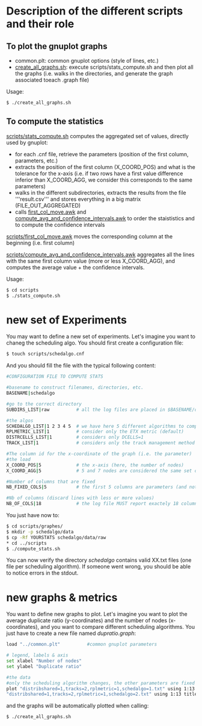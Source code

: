 # Description of the different scripts and their role

## To plot the gnuplot graphs

* common.plt: common gnuplot options (style of lines, etc.)
* [create_all_graphs.sh](https://github.com/ftheoleyre/openwsn-sw/blob/track/software/scripts/graphes/create_all_graphs.sh): execute scripts/stats_compute.sh and then plot all the graphs (i.e. walks in the directories, and generate the graph associated toeach .graph file)

Usage:
```bash
$ ./create_all_graphs.sh
```

## To compute the statistics

[scripts/stats_compute.sh](https://github.com/ftheoleyre/openwsn-sw/blob/track/software/scripts/graphes/scripts/stats_compute.sh) computes the aggregated set of values, directly used by gnuplot:
* for each .cnf file, retrieve the parameters (position of the first column, parameters, etc.)
* extracts the position of the first column (X_COORD_POS) and what is the tolerance for the x-axis (i.e. if two rows have a first value difference inferior than X_COORD_AGG, we consider this corresponds to the same parameters) 
* walks in the different subdirectories, extracts the results from the file '''result.csv''' and stores everything in a big matrix (FILE_OUT_AGGREGATED)
* calls [first_col_move.awk](https://github.com/ftheoleyre/openwsn-sw/blob/track/software/scripts/graphes/scripts/first_col_move.awk) and [compute_avg_and_confidence_intervals.awk](https://github.com/ftheoleyre/openwsn-sw/blob/track/software/scripts/graphes/scripts/compute_avg_and_confidence_intervals.awk) to order the staististics and to compute the confidence intervals


[scripts/first_col_move.awk](https://github.com/ftheoleyre/openwsn-sw/blob/track/software/scripts/graphes/scripts/first_col_move.awk) moves the corresponding column at the beginning (i.e. first column)


[scripts/compute_avg_and_confidence_intervals.awk](https://github.com/ftheoleyre/openwsn-sw/blob/track/software/scripts/graphes/scripts/compute_avg_and_confidence_intervals.awk) aggregates all the lines with the same first column value (more or less X_COORD_AGG), and computes the average value + the confidence intervals.


Usage:
```bash
$ cd scripts
$ ./stats_compute.sh
```


# new set of Experiments

You may want to define a new set of experiments. Let's imagine you want to chaneg the scheduling algo. You should first create a configuration file:
```bash
$ touch scripts/schedalgo.cnf
```

And you should fill the file with the typical following content:
```bash
#CONFIGURATION FILE TO COMPUTE STATS

#basename to construct filenames, directories, etc.
BASENAME|schedalgo

#go to the correct directory
SUBDIRS_LIST|raw          # all the log files are placed in $BASENAME/data/raw

#the algos
SCHEDALGO_LIST|1 2 3 4 5  # we have here 5 different algorithms to compare
RPLMETRIC_LIST|1          # consider only the ETX metric (default)
DISTRCELLS_LIST|1         # considers only DCELLS=1
TRACK_LIST|1              # considers only the track management method 1

#The column id for the x-coordinate of the graph (i.e. the parameter)
#the load
X_COORD_POS|5             # the x-axis (here, the number of nodes)
X_COORD_AGG|5             # 5 and 7 nodes are considered the same set of parameters (a few nodes have probably crashed)

#Number of columns that are fixed 
NB_FIXED_COLS|5           # the first 5 columns are parameters (and not metrics) -> they are fixed

#Nb of columns (discard lines with less or more values)
NB_OF_COLS|18             # the log file MUST report exactely 18 columns (else, this log file is discarded)

```

You just have now to:
```bash
$ cd scripts/graphes/
$ mkdir -p schedalgo/data
$ cp -Rf YOURSTATS schedalgo/data/raw
* cd ../scripts
$ ./compute_stats.sh
```

You can now verify the directory *schedalgo* contains valid XX.txt files (one file per scheduling algorithm). If someone went wrong, you should be able to notice errors in the stdout.


# new graphs & metrics 

You want to define new graphs to plot. Let's imagine you want to plot the average duplicate ratio (y-coordinates) and the number of nodes (x-coordinates), and you want to compare different scheduling algorithms. You just have to create a new file named *dupratio.graph*:
```bash
load "../common.plt"          #common gnuplot parameters

# legend, labels & axis
set xlabel "Number of nodes"
set ylabel "Duplicate ratio"

#the data
#only the scheduling algorithm changes, the other parameters are fixed
plot "distribshared=1,tracks=2,rplmetric=1,schedalgo=1.txt" using 1:13 title 'Algo 1' ls 1,\
"distribshared=1,tracks=2,rplmetric=1,schedalgo=2.txt" using 1:13 title 'Algo 2' ls 2
```

and the graphs will be automatically plotted when calling:
```bash
$ ./create_all_graphs.sh
```

